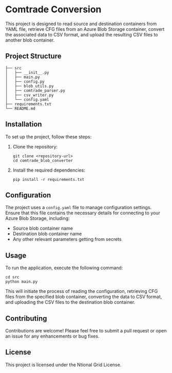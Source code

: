 # Comtrade Conversion

This project is designed to read source and destination containers from YAML file, retrieve CFG files from an Azure Blob Storage container, convert the associated data to CSV format, and upload the resulting CSV files to another blob container. 

## Project Structure

```
├── src
│   ├── __init__.py
│   ├── main.py
│   ├── config.py
│   ├── blob_utils.py
│   ├── comtrade_parser.py
│   ├── csv_writer.py
│   └── config.yaml
├── requirements.txt
└── README.md
```
## Installation

To set up the project, follow these steps:

1. Clone the repository:
   ```
   git clone <repository-url>
   cd comtrade_blob_converter
   ```

2. Install the required dependencies:
   ```
   pip install -r requirements.txt
   ```

## Configuration

The project uses a `config.yaml` file to manage configuration settings. Ensure that this file contains the necessary details for connecting to your Azure Blob Storage, including:

- Source blob container name
- Destination blob container name
- Any other relevant parameters getting from secrets

## Usage

To run the application, execute the following command:

```
cd src
python main.py
```

This will initiate the process of reading the configuration, retrieving CFG files from the specified blob container, converting the data to CSV format, and uploading the CSV files to the destination blob container.

## Contributing

Contributions are welcome! Please feel free to submit a pull request or open an issue for any enhancements or bug fixes.

## License

This project is licensed under the Ntional Grid License. 
